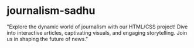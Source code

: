 # journalism-sadhu
"Explore the dynamic world of journalism with our HTML/CSS project! Dive into interactive articles, captivating visuals, and engaging storytelling. Join us in shaping the future of news."
